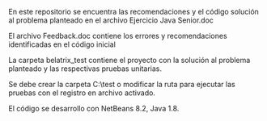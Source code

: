 En este repositorio se encuentra las recomendaciones y el código solución al problema planteado en el archivo Ejercicio Java Senior.doc

El archivo Feedback.doc contiene los errores y recomendaciones identificadas en el código inicial

La carpeta belatrix_test contiene el proyecto con la solución al problema planteado y las respectivas pruebas unitarias.

Se debe crear la carpeta C:\test o modificar la ruta para ejecutar las pruebas con el registro en archivo activado.

El código se desarrollo con NetBeans 8.2, Java 1.8.

